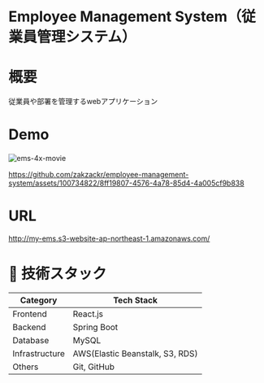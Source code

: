 # Employee Management System（従業員管理システム）
# 概要
従業員や部署を管理するwebアプリケーション
　　　　
    
# Demo
![ems-4x-movie](https://github.com/zakzackr/employee-management-system/assets/100734822/9c64bbaa-5795-467f-9dc1-044df60ceedf)　　

      

https://github.com/zakzackr/employee-management-system/assets/100734822/8ff19807-4576-4a78-85d4-4a005cf9b838

    
# URL
http://my-ems.s3-website-ap-northeast-1.amazonaws.com/

       
# 💾 技術スタック
| Category | Tech Stack |
| ---- | ---- |
| Frontend | React.js |
| Backend | Spring Boot |
| Database | MySQL |
| Infrastructure | AWS(Elastic Beanstalk, S3, RDS) |
| Others | Git, GitHub |
